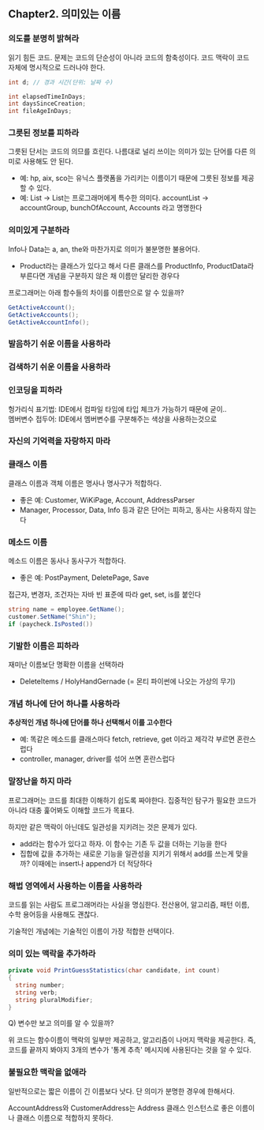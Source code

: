 
## Chapter2. 의미있는 이름
### 의도를 분명히 밝혀라
읽기 힘든 코드. 문제는 코드의 단순성이 아니라 코드의 함축성이다. 코드 맥락이 코드 자체에 명시적으로 드러나야 한다. 

```c#
int d; // 경과 시간(단위: 날짜 수)

int elapsedTimeInDays;
int daysSinceCreation;
int fileAgeInDays;
```

### 그릇된 정보를 피하라
그릇된 단서는 코드의 의므를 흐린다. 나름대로 널리 쓰이는 의미가 있는 단어를 다른 의미로 사용해도 안 된다. 
- 예: hp, aix, sco는 유닉스 플랫폼을 가리키는 이름이기 때문에 그릇된 정보를 제공할 수 있다. 
- 예: List -> List는 프로그래머에게 특수한 의미다. accountList -> accountGroup, bunchOfAccount, Accounts 라고 명명한다

### 의미있게 구분하라
Info나 Data는 a, an, the와 마찬가지로 의미가 불분명한 불용어다. 
- Product라는 클래스가 있다고 해서 다른 클래스를 ProductInfo, ProductData라 부른다면 개념을 구분하지 않은 채 이름만 달리한 경우다

프로그래머는 아래 함수들의 차이를 이름만으로 알 수 있을까?
```c#
GetActiveAccount();
GetActiveAccounts();
GetActiveAccountInfo();
```

### 발음하기 쉬운 이름을 사용하라
### 검색하기 쉬운 이름을 사용하라
### 인코딩을 피하라
헝가리식 표기법: IDE에서 컴파일 타임에 타입 체크가 가능하기 때문에 굳이..<br>
멤버변수 접두어: IDE에서 멤버변수를 구분해주는 색상을 사용하는것으로 <br>

### 자신의 기억력을 자랑하지 마라
### 클래스 이름
클래스 이름과 객체 이름은 명사나 명사구가 적합하다. 
- 좋은 예: Customer, WiKiPage, Account, AddressParser
- Manager, Processor, Data, Info 등과 같은 단어는 피하고, 동사는 사용하지 않는다

### 메소드 이름
메소드 이름은 동사나 동사구가 적합하다. 
- 좋은 예: PostPayment, DeletePage, Save 

접근자, 변경자, 조건자는 자바 빈 표준에 따라 get, set, is를 붙인다
```c#
string name = employee.GetName();
customer.SetName("Shin");
if (paycheck.IsPosted())
```
### 기발한 이름은 피하라
재미난 이름보단 명확한 이름을 선택하라
- DeleteItems / HolyHandGernade (= 몬티 파이썬에 나오는 가상의 무기)

### 개념 하나에 단어 하나를 사용하라
**추상적인 개념 하나에 단어를 하나 선택해서 이를 고수한다**
- 예: 똑같은 메소드를 클래스마다 fetch, retrieve, get 이라고 제각각 부르면 혼란스럽다
- controller, manager, driver를 섞어 쓰면 혼란스럽다

### 말장난을 하지 마라
프로그래머는 코드를 최대한 이해하기 쉽도록 짜야한다. 집중적인 탐구가 필요한 코드가 아니라 대충 훑어봐도 이해할 코드가 목표다. 

하지만 같은 맥락이 아닌데도 일관성을 지키려는 것은 문제가 있다. 
- add라는 함수가 있다고 하자. 이 함수는 기존 두 값을 더하는 기능을 한다
- 집합에 값을 추가하는 새로운 기능을 일관성을 지키기 위해서 add를 쓰는게 맞을까? 이때에는 insert나 append가 더 적당하다

### 해법 영역에서 사용하는 이름을 사용하라
코드를 읽는 사람도 프로그래머라는 사실을 명심한다. 전산용어, 알고리즘, 패턴 이름, 수학 용어등을 사용해도 괜찮다. 

기술적인 개념에는 기술적인 이름이 가장 적합한 선택이다. 

### 의미 있는 맥락을 추가하라
```c#
private void PrintGuessStatistics(char candidate, int count)
{
  string number;
  string verb;
  string pluralModifier;
}
```

Q) 변수만 보고 의미를 알 수 있을까?

위 코드는 함수이름이 맥락의 일부만 제공하고, 알고리즘이 나머지 맥락을 제공한다. 즉, 코드를 끝까지 봐야지 3개의 변수가 '통계 추측' 메시지에 사용된다는 것을 알 수 있다. 


### 불필요한 맥락을 없애라
일반적으로는 짧은 이름이 긴 이름보다 낫다. 단 의미가 분명한 경우에 한해서다. 

AccountAddress와 CustomerAddress는 Address 클래스 인스턴스로 좋은 이름이나 클래스 이름으로 적합하지 못하다. 


